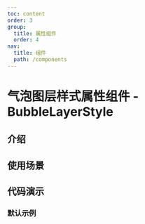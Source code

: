 ```yaml
---
toc: content
order: 3
group:
  title: 属性组件
  order: 4
nav:
  title: 组件
  path: /components
---
```


# 气泡图层样式属性组件 - BubbleLayerStyle

## 介绍

## 使用场景

## 代码演示

### 默认示例

<code src="./demos/default.tsx" defaultShowCode></code>

<API></API>
